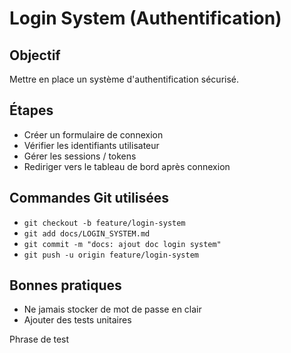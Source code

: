 # Login System (Authentification)

## Objectif
Mettre en place un système d'authentification sécurisé.

## Étapes
- Créer un formulaire de connexion
- Vérifier les identifiants utilisateur
- Gérer les sessions / tokens
- Rediriger vers le tableau de bord après connexion

## Commandes Git utilisées
- `git checkout -b feature/login-system`
- `git add docs/LOGIN_SYSTEM.md`
- `git commit -m "docs: ajout doc login system"`
- `git push -u origin feature/login-system`

## Bonnes pratiques
- Ne jamais stocker de mot de passe en clair
- Ajouter des tests unitaires

Phrase de test
